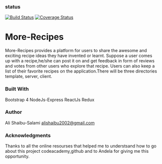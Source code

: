 ### status
[![Build Status](https://travis-ci.org/MaejorAli/more-recipesv2.svg?branch=develop)](https://travis-ci.org/MaejorAli/more-recipesv2) [![Coverage Status](https://coveralls.io/repos/github/MaejorAli/more-recipesv2/badge.svg?branch=develop)](https://coveralls.io/github/MaejorAli/more-recipesv2?branch=develop)
# More-Recipes
More-Recipes provides a platform for users to share the awesome and exciting  recipe ideas they have invented or learnt.  Suppose a user comes up with a recipe,he/she can post it on  and  get feedback in form of reviews and votes from other users who explore that recipe. Users can also keep a list of their favorite recipes on the application.There will be  three directories template, server, client. 

### Built With
Bootstrap 4
NodeJs-Express
ReactJs
Redux

### Author
Ali Shaibu-Salami
alishaibu2002@gmail.com

### Acknowledgments
Thanks to all the online resourses that helped me to understsand how to go about this project codeacademy,github and to Andela for giving me this opportunity.





